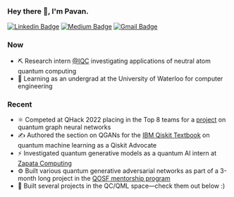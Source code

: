 ### Hey there 👋, I'm Pavan.
[![Linkedin Badge](https://img.shields.io/badge/-PavanJayasinha-blue?style=flat-square&logo=Linkedin&logoColor=white&link=https://www.linkedin.com/in/pavan-jayasinha-6b06b71b6/)](https://www.linkedin.com/in/pavan-jayasinha-6b06b71b6/) [![Medium Badge](https://img.shields.io/badge/-@pavanjayasinha-03a57a?style=flat-square&labelColor=000000&logo=Medium&link=https://medium.com/@pavanjayasinha)](https://pavanjayasinha.medium.com/)
[![Gmail Badge](https://img.shields.io/badge/-pavanjayasinha@gmail.com-c14438?style=flat-square&logo=Gmail&logoColor=white&link=mailto:pavanjayasinha@gmail.com)](mailto:pavanjayasinha@gmail.com)

### Now
- ⛏️ Research intern [@IQC](https://twitter.com/QuantumIQC) investigating applications of neutral atom quantum computing
- 🏫 Learning as an undergrad at the University of Waterloo for computer engineering

### Recent
- ⚛ Competed at QHack 2022 placing in the Top 8 teams for a [project](https://pavanjayasinha.medium.com/quantum-graph-neural-networks-applied-1f5b37922425) on quantum graph neural networks
- ✍ Authored the section on QGANs for the [IBM Qiskit Textbook](https://learn.qiskit.org/course/machine-learning/quantum-generative-adversarial-networks) on quantum machine learning as a Qiskit Advocate
- ⚡ Investigated quantum generative models as a quantum AI intern at [Zapata Computing](https://www.zapatacomputing.com/) 
- ⚙ Built various quantum generative adversarial networks as part of a 3-month long project in the [QOSF mentorship program](https://qosf.org/qc_mentorship/)
- 🏨 Built several projects in the QC/QML space—check them out below :)


<!--
**Sinestro38/Sinestro38** is a ✨ _special_ ✨ repository because its `README.md` (this file) appears on your GitHub profile.

Here are some ideas to get you started:

- 🔭 I’m currently working on ...
- 🌱 I’m currently learning ...
- 👯 I’m looking to collaborate on ...
- 🤔 I’m looking for help with ...
- 💬 Ask me about ...
- 📫 How to reach me: ...
- 😄 Pronouns: ...
- ⚡ Fun fact: ...
-->
